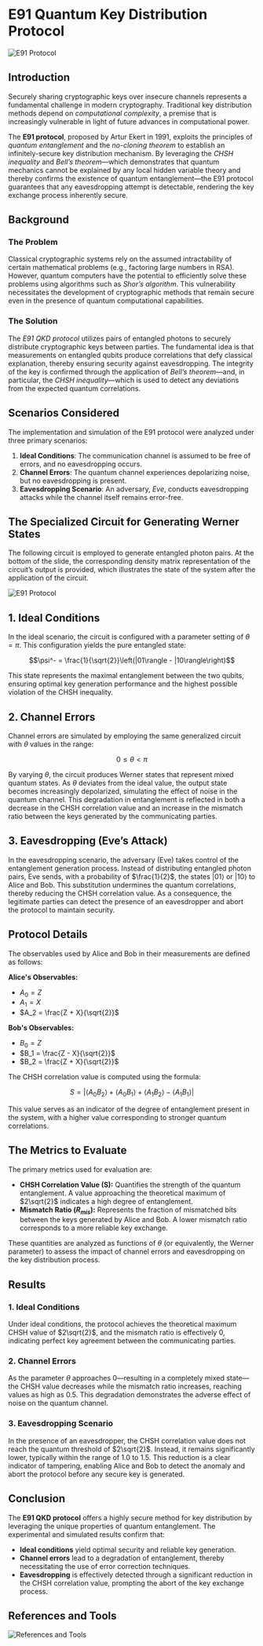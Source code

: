 # E91 Quantum Key Distribution Protocol
![E91 Protocol](Slides/E91%20Protocol%20[JPG]/Diapositiva1.JPG)

## Introduction
Securely sharing cryptographic keys over insecure channels represents a fundamental challenge in modern cryptography. Traditional key distribution methods depend on *computational complexity*, a premise that is increasingly vulnerable in light of future advances in computational power.

The **E91 protocol**, proposed by Artur Ekert in 1991, exploits the principles of *quantum entanglement* and the *no-cloning theorem* to establish an infinitely-secure key distribution mechanism. By leveraging the *CHSH inequality* and *Bell’s theorem*—which demonstrates that quantum mechanics cannot be explained by any local hidden variable theory and thereby confirms the existence of quantum entanglement—the E91 protocol guarantees that any eavesdropping attempt is detectable, rendering the key exchange process inherently secure.

## Background

### The Problem
Classical cryptographic systems rely on the assumed intractability of certain mathematical problems (e.g., factoring large numbers in RSA). However, quantum computers have the potential to efficiently solve these problems using algorithms such as *Shor’s algorithm*. This vulnerability necessitates the development of cryptographic methods that remain secure even in the presence of quantum computational capabilities.

### The Solution
The *E91 QKD protocol* utilizes pairs of entangled photons to securely distribute cryptographic keys between parties. The fundamental idea is that measurements on entangled qubits produce correlations that defy classical explanation, thereby ensuring security against eavesdropping. The integrity of the key is confirmed through the application of *Bell’s theorem*—and, in particular, the *CHSH inequality*—which is used to detect any deviations from the expected quantum correlations.

## Scenarios Considered
The implementation and simulation of the E91 protocol were analyzed under three primary scenarios:

1. **Ideal Conditions**: The communication channel is assumed to be free of errors, and no eavesdropping occurs.
2. **Channel Errors**: The quantum channel experiences depolarizing noise, but no eavesdropping is present.
4. **Eavesdropping Scenario**: An adversary, *Eve*, conducts eavesdropping attacks while the channel itself remains error-free.

## The Specialized Circuit for Generating Werner States
The following circuit is employed to generate entangled photon pairs. At the bottom of the slide, the corresponding density matrix representation of the circuit’s output is provided, which illustrates the state of the system after the application of the circuit.

![E91 Protocol](Slides/E91%20Protocol%20[JPG]/Diapositiva4.JPG)

## 1. Ideal Conditions
In the ideal scenario, the circuit is configured with a parameter setting of $\theta = \pi$. This configuration yields the pure entangled state:

$$\psi^- = \frac{1}{\sqrt{2}}\left(|01\rangle - |10\rangle\right)$$

This state represents the maximal entanglement between the two qubits, ensuring optimal key generation performance and the highest possible violation of the CHSH inequality.

## 2. Channel Errors
Channel errors are simulated by employing the same generalized circuit with $\theta$ values in the range:

$$0 \leq \theta < \pi$$

By varying $\theta$, the circuit produces Werner states that represent mixed quantum states. As $\theta$ deviates from the ideal value, the output state becomes increasingly depolarized, simulating the effect of noise in the quantum channel. This degradation in entanglement is reflected in both a decrease in the CHSH correlation value and an increase in the mismatch ratio between the keys generated by the communicating parties.

## 3. Eavesdropping (Eve’s Attack)
In the eavesdropping scenario, the adversary (Eve) takes control of the entanglement generation process. Instead of distributing entangled photon pairs, Eve sends, with a probability of $\frac{1}{2}$, the states $|01\rangle$ or $|10\rangle$ to Alice and Bob. This substitution undermines the quantum correlations, thereby reducing the CHSH correlation value. As a consequence, the legitimate parties can detect the presence of an eavesdropper and abort the protocol to maintain security.

## Protocol Details

The observables used by Alice and Bob in their measurements are defined as follows:

**Alice's Observables:**
- $A_0 = Z$
- $A_1 = X$
- $A_2 = \frac{Z + X}{\sqrt{2}}$

**Bob's Observables:**
- $B_0 = Z$
- $B_1 = \frac{Z - X}{\sqrt{2}}$
- $B_2 = \frac{Z + X}{\sqrt{2}}$

The CHSH correlation value is computed using the formula:

$$ S = \left| \langle A_0 B_2 \rangle + \langle A_0 B_1 \rangle + \langle A_1 B_2 \rangle - \langle A_1 B_1 \rangle \right| $$

This value serves as an indicator of the degree of entanglement present in the system, with a higher value corresponding to stronger quantum correlations.

## The Metrics to Evaluate

The primary metrics used for evaluation are:

- **CHSH Correlation Value (S):** Quantifies the strength of the quantum entanglement. A value approaching the theoretical maximum of $2\sqrt{2}$ indicates a high degree of entanglement.
- **Mismatch Ratio ($R_{mis}$):** Represents the fraction of mismatched bits between the keys generated by Alice and Bob. A lower mismatch ratio corresponds to a more reliable key exchange.

These quantities are analyzed as functions of $\theta$ (or equivalently, the Werner parameter) to assess the impact of channel errors and eavesdropping on the key distribution process.

## Results

### 1. Ideal Conditions
Under ideal conditions, the protocol achieves the theoretical maximum CHSH value of $2\sqrt{2}$, and the mismatch ratio is effectively 0, indicating perfect key agreement between the communicating parties.

### 2. Channel Errors
As the parameter $\theta$ approaches 0—resulting in a completely mixed state—the CHSH value decreases while the mismatch ratio increases, reaching values as high as 0.5. This degradation demonstrates the adverse effect of noise on the quantum channel.

### 3. Eavesdropping Scenario
In the presence of an eavesdropper, the CHSH correlation value does not reach the quantum threshold of $2\sqrt{2}$. Instead, it remains significantly lower, typically within the range of 1.0 to 1.5. This reduction is a clear indicator of tampering, enabling Alice and Bob to detect the anomaly and abort the protocol before any secure key is generated.

## Conclusion
The **E91 QKD protocol** offers a highly secure method for key distribution by leveraging the unique properties of quantum entanglement. The experimental and simulated results confirm that:
- **Ideal conditions** yield optimal security and reliable key generation.
- **Channel errors** lead to a degradation of entanglement, thereby necessitating the use of error correction techniques.
- **Eavesdropping** is effectively detected through a significant reduction in the CHSH correlation value, prompting the abort of the key exchange process.

## References and Tools
![References and Tools](Slides/E91%20Protocol%20[JPG]/Diapositiva30.JPG)